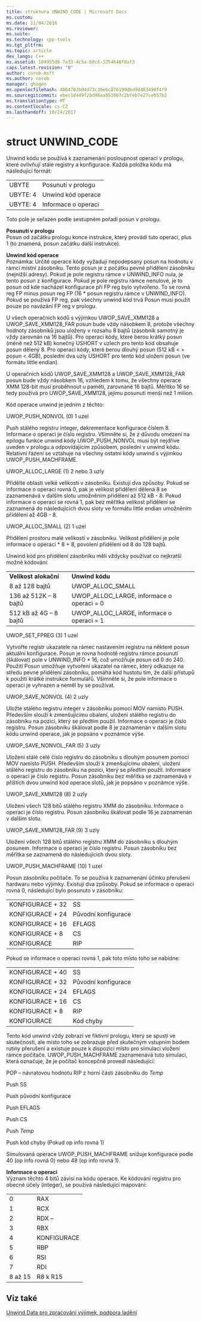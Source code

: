 ```yaml
---
title: struktura UNWIND_CODE | Microsoft Docs
ms.custom: 
ms.date: 11/04/2016
ms.reviewer: 
ms.suite: 
ms.technology: cpp-tools
ms.tgt_pltfrm: 
ms.topic: article
dev_langs: C++
ms.assetid: 104955d8-7e33-4c5a-b0c6-3254648f0af3
caps.latest.revision: "8"
author: corob-msft
ms.author: corob
manager: ghogen
ms.openlocfilehash: 40b47b2b04d73c30e6c876199dbd98483490f4f9
ms.sourcegitcommit: ebec1d449f2bd98aa851667c2bfeb7e27ce657b2
ms.translationtype: MT
ms.contentlocale: cs-CZ
ms.lasthandoff: 10/24/2017
---
```

# <a name="struct-unwindcode"></a>struct UNWIND_CODE
Unwind kódu se používá k zaznamenání posloupnost operací v prologu, které ovlivňují stálé registry a konfigurace. Každá položka kódu má následující formát:  
  
|||  
|-|-|  
|UBYTE|Posunutí v prologu|  
|UBYTE: 4|Unwind kód operace|  
|UBYTE: 4|Informace o operaci|  
  
 Toto pole je seřazen podle sestupném pořadí posun v prologu.  
  
 **Posunutí v prologu**  
 Posun od začátku prologu konce instrukce, který provádí tuto operaci, plus 1 (to znamená, posun začátku další instrukce).  
  
 **Unwind kód operace**  
 Poznámka: Určité operace kódy vyžadují nepodepsaný posun na hodnotu v rámci místní zásobníku. Tento posun je z počátku pevné přidělení zásobníku (nejnižší adresy). Pokud je pole registru rámce v UNWIND_INFO nula, je tento posun z konfigurace. Pokud je pole registru rámce nenulové, je to posun od kde nacházel konfigurace při FP reg bylo vytvořeno. To se rovná reg FP mínus posun reg FP (16 * posun registru rámce v UNWIND_INFO). Pokud se používá FP reg, pak všechny unwind kód trvá Posun musí použít pouze po navázání FP reg v prologu.  
  
 U všech operačních kódů s výjimkou UWOP_SAVE_XMM128 a UWOP_SAVE_XMM128_FAR posun bude vždy násobkem 8, protože všechny hodnoty zásobníků jsou uloženy v rozsahu 8 bajtů (zásobník samotný je vždy zarovnán na 16 bajtů). Pro operaci kódy, které berou krátký posun (méně než 512 kB) konečný USHORT v uzlech pro tento kód obsahuje posun dělený 8. Pro operaci kódy, které berou dlouhý posun (512 kB < = posun < 4GB), poslední dva uzly USHORT pro tento kód uložení posun (ve formátu little endian).  
  
 U operačních kódů UWOP_SAVE_XMM128 a UWOP_SAVE_XMM128_FAR posun bude vždy násobkem 16, vzhledem k tomu, že všechny operace XMM 128-bit musí proběhnout u paměti, zarovnané 16 bajtů. Měřítko 16 se tedy používá pro UWOP_SAVE_XMM128, jejímu posunutí menší než 1 milion.  
  
 Kód operace unwind je jedním z těchto:  
  
 UWOP_PUSH_NONVOL (0) 1 uzel  
  
 Push stálého registru integer, dekrementace konfigurace číslem 8. Informace o operaci je číslo registru. Všimněte si, že z důvodu omezení na epilogu funkce unwind kódy UWOP_PUSH_NONVOL musí být nejdříve uveden v prologu a odpovídajícím způsobem, poslední v unwind kódu. Relativní řazení se vztahuje na všechny ostatní kódy unwind s výjimkou UWOP_PUSH_MACHFRAME.  
  
 UWOP_ALLOC_LARGE (1) 2 nebo 3 uzly  
  
 Přidělte oblasti velké velikosti v zásobníku. Existují dva způsoby. Pokud se informace o operaci rovná 0, pak je velikost přidělení dělená 8 se zaznamenává v dalším slotu umožněním přidělení až 512 kB - 8. Pokud informace o operaci se rovná 1, pak bez měřítka velikost přidělení se zaznamená do následujících dvou sloty ve formátu little endian umožněním přidělení až 4GB - 8.  
  
 UWOP_ALLOC_SMALL (2) 1 uzel  
  
 Přidělení prostoru malé velikosti v zásobníku. Velikost přidělení je pole informace o operaci * 8 + 8, povolení přidělení od 8 do 128 bajtů.  
  
 Unwind kód pro přidělení zásobníku měli vždycky používat co nejkratší možné kódování:  
  
|||  
|-|-|  
|**Velikost alokační**|**Unwind kódu**|  
|8 až 128 bajtů|UWOP_ALLOC_SMALL|  
|136 až 512K – 8 bajtů|UWOP_ALLOC_LARGE, informace o operaci = 0|  
|512 kB až 4G – 8 bajtů|UWOP_ALLOC_LARGE, informace o operaci = 1|  
  
 UWOP_SET_FPREG (3) 1 uzel  
  
 Vytvořte registr ukazatele na rámec nastavením registru na některé posun aktuální konfigurace. Posun je rovna hodnotě registru rámce posunutí (škálovat) pole v UNWIND_INFO * 16, což umožňuje posun od 0 do 240. Použití Posun umožňuje vytvoření ukazatel na rámec, který odkazuje na středu pevné přidělení zásobníku, pomáhá kód hustotu tím, že další přístupů k použití krátké instrukce formulářů. Všimněte si, že pole informace o operaci je vyhrazen a neměl by se používat.  
  
 UWOP_SAVE_NONVOL (4) 2 uzly  
  
 Uložte stálého registru integer v zásobníku pomocí MOV namísto PUSH. Především slouží k zmenšujícímu obalení, uložení stálého registru do zásobníku na pozici, který se předtím použil. Informace o operaci je číslo registru. Posun zásobníku škálovat podle 8 je zaznamenán v dalším slotu kódu unwind operace, jak je popsáno v poznámce výše.  
  
 UWOP_SAVE_NONVOL_FAR (5) 3 uzly  
  
 Uložení stálé celé číslo registru do zásobníku s dlouhým posunem pomocí MOV namísto PUSH. Především slouží k zmenšujícímu obalení, uložení stálého registru do zásobníku na pozici, který se předtím použil. Informace o operaci je číslo registru. Posun zásobníku bez měřítka se zaznamenává v příštích dvou unwind kód operace slotů, jak je popsáno v poznámce výše.  
  
 UWOP_SAVE_XMM128 (8) 2 uzly  
  
 Uložení všech 128 bitů stálého registru XMM do zásobníku. Informace o operaci je číslo registru. Posun zásobníku škálovat podle 16 je zaznamenán v dalším slotu.  
  
 UWOP_SAVE_XMM128_FAR (9) 3 uzly  
  
 Uložení všech 128 bitů stálého registru XMM do zásobníku s dlouhým posunem. Informace o operaci je číslo registru. Posun zásobníku bez měřítka se zaznamená do následujících dvou sloty.  
  
 UWOP_PUSH_MACHFRAME (10) 1 uzel  
  
 Posun zásobníku počítače.  To se používá k zaznamenání účinku přerušení hardwaru nebo výjimky. Existují dva způsoby. Pokud se informace o operaci rovná 0, následující bylo posunuto v zásobníku:  
  
|||  
|-|-|  
|KONFIGURACE + 32|SS|  
|KONFIGURACE + 24|Původní konfigurace|  
|KONFIGURACE + 16|EFLAGS|  
|KONFIGURACE + 8|CS|  
|KONFIGURACE|RIP|  
  
 Pokud se informace o operaci rovná 1, pak toto místo toho se nabídne:  
  
|||  
|-|-|  
|KONFIGURACE + 40|SS|  
|KONFIGURACE + 32|Původní konfigurace|  
|KONFIGURACE + 24|EFLAGS|  
|KONFIGURACE + 16|CS|  
|KONFIGURACE + 8|RIP|  
|KONFIGURACE|Kód chyby|  
  
 Tento kód unwind vždy zobrazí ve fiktivní prologu, který se spustí ve skutečnosti, ale místo toho se zobrazuje před skutečným vstupním bodem rutiny přerušení a existuje pouze k dispozici místo pro simulaci vložení rámce počítače. UWOP_PUSH_MACHFRAME zaznamenává tuto simulaci, která označuje, že je počítač koncepčně provedl následující:  
  
 POP – návratovou hodnotu RIP z horní části zásobníku do *Temp*  
  
 Push SS  
  
 Push původní konfigurace  
  
 Push EFLAGS  
  
 Push CS  
  
 Push *Temp*  
  
 Push kód chyby (Pokud op info rovná 1)  
  
 Simulovaná operace UWOP_PUSH_MACHFRAME snižuje konfigurace podle 40 (op info rovná 0) nebo 48 (op info rovná 1).  
  
 **Informace o operaci**  
 Význam těchto 4 bitů závisí na kódu operace. Ke kódování registru pro obecné účely (integer), se používá následující mapování:  
  
|||  
|-|-|  
|0|RAX|  
|1|RCX|  
|2|RDX –|  
|3|RBX|  
|4|KONFIGURACE|  
|5|RBP|  
|6|RSI|  
|7|RDI|  
|8 až 15|R8 k R15|  
  
## <a name="see-also"></a>Viz také  
 [Unwind Data pro zpracování výjimek, podpora ladění](../build/unwind-data-for-exception-handling-debugger-support.md)